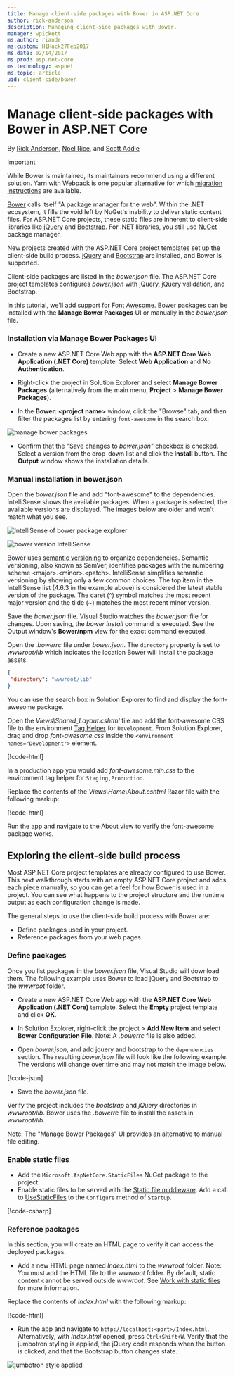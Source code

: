```yaml
---
title: Manage client-side packages with Bower in ASP.NET Core
author: rick-anderson
description: Managing client-side packages with Bower.
manager: wpickett
ms.author: riande
ms.custom: H1Hack27Feb2017
ms.date: 02/14/2017
ms.prod: asp.net-core
ms.technology: aspnet
ms.topic: article
uid: client-side/bower
---
```

# Manage client-side packages with Bower in ASP.NET Core

By [Rick Anderson](https://twitter.com/RickAndMSFT), [Noel Rice](https://blog.falafel.com/falafel-software-recognized-sitefinity-website-year/), and [Scott Addie](https://scottaddie.com) 

> [!IMPORTANT]
> While Bower is maintained, its maintainers recommend using a different solution. Yarn with Webpack is one popular alternative for which [migration instructions](https://bower.io/blog/2017/how-to-migrate-away-from-bower/) are available.

[Bower](https://bower.io/) calls itself "A package manager for the web". Within the .NET ecosystem, it fills the void left by NuGet's inability to deliver static content files. For ASP.NET Core projects, these static files are inherent to client-side libraries like [jQuery](http://jquery.com/) and [Bootstrap](http://getbootstrap.com/). For .NET libraries, you still use [NuGet](https://www.nuget.org/) package manager.

New projects created with the ASP.NET Core project templates set up the client-side build process. [jQuery](http://jquery.com/) and [Bootstrap](http://getbootstrap.com/) are installed, and Bower is supported.

Client-side packages are listed in the *bower.json* file. The ASP.NET Core project templates configures *bower.json* with jQuery, jQuery validation, and Bootstrap.

In this tutorial, we'll add support for [Font Awesome](http://fontawesome.io). Bower packages can be installed with the **Manage Bower Packages** UI or manually in the *bower.json* file.

### Installation via Manage Bower Packages UI

* Create a new ASP.NET Core Web app with the **ASP.NET Core Web Application (.NET Core)** template. Select **Web Application** and **No Authentication**.

* Right-click the project in Solution Explorer and select **Manage Bower Packages** (alternatively from the main menu, **Project** > **Manage Bower Packages**).

* In the **Bower: \<project name\>** window, click the "Browse" tab, and then filter the packages list by entering `font-awesome` in the search box:

 ![manage bower packages](bower/_static/manage-bower-packages.png)

* Confirm that the "Save changes to *bower.json*" checkbox is checked. Select a version from the drop-down list and click the **Install** button. The **Output** window shows the installation details.

### Manual installation in bower.json

Open the *bower.json* file and add "font-awesome" to the dependencies. IntelliSense shows the available packages. When a package is selected, the available versions are displayed. The images below are older and won't match what you see.

![IntelliSense of bower package explorer](bower/_static/add-package.png)

![bower version IntelliSense](bower/_static/version-intelliSense.png)

Bower uses [semantic versioning](http://semver.org/) to organize dependencies. Semantic versioning, also known as SemVer, identifies packages with the numbering scheme \<major>.\<minor>.\<patch>. IntelliSense simplifies semantic versioning by showing only a few common choices. The top item in the IntelliSense list (4.6.3 in the example above) is considered the latest stable version of the package. The caret (^) symbol matches the most recent major version and the tilde (~) matches the most recent minor version.

Save the *bower.json* file. Visual Studio watches the *bower.json* file for changes. Upon saving, the *bower install* command is executed. See the Output window's **Bower/npm** view for the exact command executed.

Open the *.bowerrc* file under *bower.json*. The `directory` property is set to *wwwroot/lib* which indicates the location Bower will install the package assets.

```json
{
 "directory": "wwwroot/lib"
}
```

You can use the search box in Solution Explorer to find and display the font-awesome package.

Open the *Views\Shared\_Layout.cshtml* file and add the font-awesome CSS file to the environment [Tag Helper](xref:mvc/views/tag-helpers/intro) for `Development`. From Solution Explorer, drag and drop *font-awesome.css* inside the `<environment names="Development">` element.

[!code-html[](bower/sample/_Layout.cshtml?highlight=4&range=9-13)]

In a production app you would add *font-awesome.min.css* to the environment tag helper for `Staging,Production`.

Replace the contents of the *Views\Home\About.cshtml* Razor file with the following markup:

[!code-html[](bower/sample/About.cshtml)]

Run the app and navigate to the About view to verify the font-awesome package works.

## Exploring the client-side build process

Most ASP.NET Core project templates are already configured to use Bower. This next walkthrough starts with an empty ASP.NET Core project and adds each piece manually, so you can get a feel for how Bower is used in a project. You can see what happens to the project structure and the runtime output as each configuration change is made.

The general steps to use the client-side build process with Bower are:

* Define packages used in your project. <!-- once defined, you don't need to download them, VS does -->
* Reference packages from your web pages.

### Define packages

Once you list packages in the *bower.json* file, Visual Studio will download them. The following example uses Bower to load jQuery and Bootstrap to the *wwwroot* folder.

* Create a new ASP.NET Core Web app with the **ASP.NET Core Web Application (.NET Core)** template. Select the **Empty** project template and click **OK**.

* In Solution Explorer, right-click the project > **Add New Item** and select **Bower Configuration File**. Note: A *.bowerrc* file is also added.

* Open *bower.json*, and add jquery and bootstrap to the `dependencies` section. The resulting *bower.json* file will look like the following example. The versions will change over time and may not match the image below.

[!code-json[](bower/sample/bower.json?highlight=5,6)]

* Save the *bower.json* file.

 Verify the project includes the *bootstrap* and *jQuery* directories in *wwwroot/lib*. Bower uses the *.bowerrc* file to install the assets in *wwwroot/lib*.

 Note: The "Manage Bower Packages" UI provides an alternative to manual file editing.

### Enable static files

* Add the `Microsoft.AspNetCore.StaticFiles` NuGet package to the project.
* Enable static files to be served with the [Static file middleware](https://docs.microsoft.com/aspnet/core/api/microsoft.aspnetcore.builder.staticfileextensions). Add a call to [UseStaticFiles](https://docs.microsoft.com/aspnet/core/api/microsoft.aspnetcore.builder.staticfileextensions) to the `Configure` method of `Startup`.

[!code-csharp[](bower/sample/Startup.cs?highlight=9)]

### Reference packages

In this section, you will create an HTML page to verify it can access the deployed packages.

* Add a new HTML page named *Index.html* to the *wwwroot* folder. Note: You must add the HTML file to the *wwwroot* folder. By default, static content cannot be served outside *wwwroot*. See [Work with static files](xref:fundamentals/static-files) for more information.

 Replace the contents of *Index.html* with the following markup:

[!code-html[](bower/sample/Index.html)]

* Run the app and navigate to `http://localhost:<port>/Index.html`. Alternatively, with *Index.html* opened, press `Ctrl+Shift+W`. Verify that the jumbotron styling is applied, the jQuery code responds when the button is clicked, and that the Bootstrap button changes state.

 ![jumbotron style applied](bower/_static/jumbotron.png)
